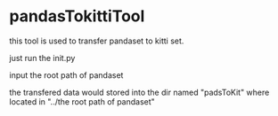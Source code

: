 # pandasTokittiTool
this tool is used to transfer pandaset to kitti set.

just run the init.py

input the root path of pandaset

the transfered data would stored into the dir named "padsToKit" where located in "../the root path of pandaset"
